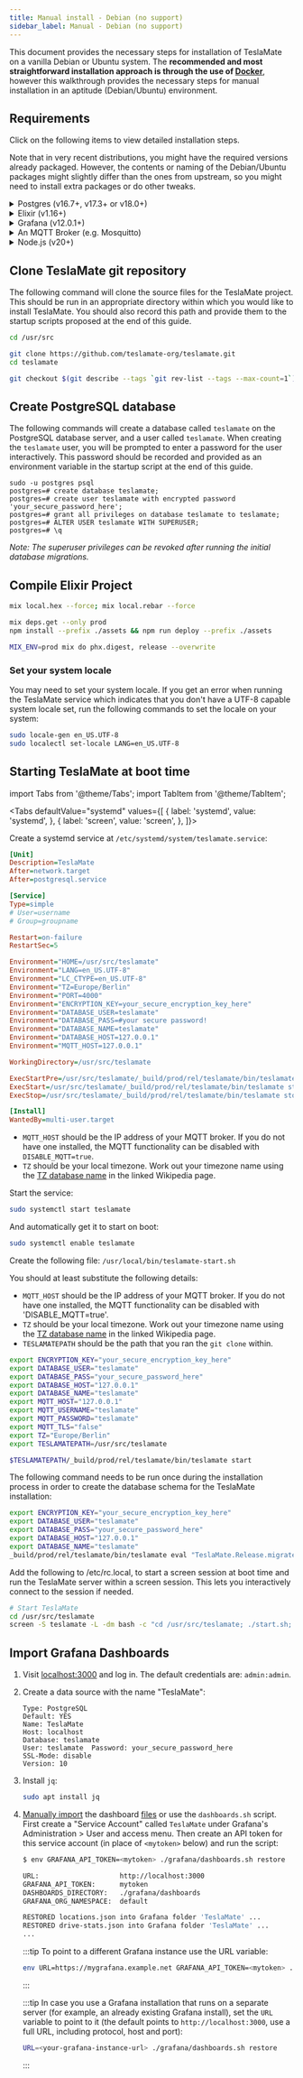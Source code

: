 ```yaml
---
title: Manual install - Debian (no support)
sidebar_label: Manual - Debian (no support)
---
```


This document provides the necessary steps for installation of TeslaMate on a vanilla Debian or Ubuntu system. The **recommended and most straightforward installation approach is through the use of [Docker](../docker.md)**, however this walkthrough provides the necessary steps for manual installation in an aptitude (Debian/Ubuntu) environment.

## Requirements

Click on the following items to view detailed installation steps.

Note that in very recent distributions, you might have the required versions already packaged. However, the contents or naming of the Debian/Ubuntu packages might slightly differ than the ones from upstream, so you might need to install extra packages or do other tweaks.

<details>
  <summary>Postgres (v16.7+, v17.3+ or v18.0+)</summary>

Either upstream:

```bash
wget --quiet -O - https://www.postgresql.org/media/keys/ACCC4CF8.asc | sudo apt-key add -
echo "deb http://apt.postgresql.org/pub/repos/apt/ `lsb_release -cs`-pgdg main" | sudo tee /etc/apt/sources.list.d/pgdg.list
sudo apt-get update
sudo apt-get install -y postgresql-18 postgresql-client-18
```

Source: [postgresql.org/download](https://www.postgresql.org/download/)

Or if you run a recent enough distribution (e.g. Debian Trixie:):

```bash
sudo apt install postgresql-17 postgresql-client-17
```

</details>

<details>
  <summary>Elixir (v1.16+)</summary>

Either from upstream:

```bash
wget https://packages.erlang-solutions.com/erlang-solutions_2.0_all.deb && sudo dpkg -i erlang-solutions_2.0_all.deb
sudo apt-get update
sudo apt-get install -y elixir esl-erlang
```

Source: [erlang.org/downloads](https://www.erlang.org/downloads#prebuilt)

Or if you run a recent enough distribution (e.g. Debian Trixie:):

```bash
sudo apt install erlang erlang-dev erlang-syntax-tools elixir
```

</details>

<details>
  <summary>Grafana (v12.0.1+)</summary>

```bash
sudo apt-get install -y apt-transport-https software-properties-common
sudo add-apt-repository "deb https://packages.grafana.com/oss/deb stable main"
wget -q -O - https://packages.grafana.com/gpg.key | sudo apt-key add -
sudo apt-get update
sudo apt-get install -y grafana
sudo systemctl start grafana-server
sudo systemctl enable grafana-server.service # to start Grafana at boot time
```

Source: [grafana.com/docs/installation](https://grafana.com/docs/grafana/latest/installation/)

[Import the Grafana dashboards](#import-grafana-dashboards) after [cloning the TeslaMate git repository](#clone-teslamate-git-repository).

</details>

<details>
  <summary>An MQTT Broker (e.g. Mosquitto)</summary>

```bash
sudo apt-get install -y mosquitto
```

Source: [mosquitto.org/download](https://mosquitto.org/download/)

</details>

<details>
  <summary>Node.js (v20+)</summary>

Either from upstream:

```bash
curl -fsSL https://deb.nodesource.com/setup_20.x | sudo bash -
sudo apt-get install -y nodejs
```

Source: [nodejs.org/en/download/package-manager](https://nodejs.org/en/download/package-manager/all#debian-and-ubuntu-based-linux-distributions)

Or if you run a recent enough distribution (e.g. Debian Trixie:):

```bash
sudo apt install nodejs npm
```

</details>

## Clone TeslaMate git repository

The following command will clone the source files for the TeslaMate project. This should be run in an appropriate directory within which you would like to install TeslaMate. You should also record this path and provide them to the startup scripts proposed at the end of this guide.

```bash
cd /usr/src

git clone https://github.com/teslamate-org/teslamate.git
cd teslamate

git checkout $(git describe --tags `git rev-list --tags --max-count=1`) # Checkout the latest stable version
```

## Create PostgreSQL database

The following commands will create a database called `teslamate` on the PostgreSQL database server, and a user called `teslamate`. When creating the `teslamate` user, you will be prompted to enter a password for the user interactively. This password should be recorded and provided as an environment variable in the startup script at the end of this guide.

```console
sudo -u postgres psql
postgres=# create database teslamate;
postgres=# create user teslamate with encrypted password 'your_secure_password_here';
postgres=# grant all privileges on database teslamate to teslamate;
postgres=# ALTER USER teslamate WITH SUPERUSER;
postgres=# \q
```

_Note: The superuser privileges can be revoked after running the initial database migrations._

## Compile Elixir Project

```bash
mix local.hex --force; mix local.rebar --force

mix deps.get --only prod
npm install --prefix ./assets && npm run deploy --prefix ./assets

MIX_ENV=prod mix do phx.digest, release --overwrite
```

### Set your system locale

You may need to set your system locale. If you get an error when running the TeslaMate service which indicates that you don't have a UTF-8 capable system locale set, run the following commands to set the locale on your system:

```bash
sudo locale-gen en_US.UTF-8
sudo localectl set-locale LANG=en_US.UTF-8
```

## Starting TeslaMate at boot time

import Tabs from '@theme/Tabs';
import TabItem from '@theme/TabItem';

<Tabs
defaultValue="systemd"
values={[
{ label: 'systemd', value: 'systemd', },
{ label: 'screen', value: 'screen', },
]}>
<TabItem value="systemd">

Create a systemd service at `/etc/systemd/system/teslamate.service`:

```ini
[Unit]
Description=TeslaMate
After=network.target
After=postgresql.service

[Service]
Type=simple
# User=username
# Group=groupname

Restart=on-failure
RestartSec=5

Environment="HOME=/usr/src/teslamate"
Environment="LANG=en_US.UTF-8"
Environment="LC_CTYPE=en_US.UTF-8"
Environment="TZ=Europe/Berlin"
Environment="PORT=4000"
Environment="ENCRYPTION_KEY=your_secure_encryption_key_here"
Environment="DATABASE_USER=teslamate"
Environment="DATABASE_PASS=#your secure password!
Environment="DATABASE_NAME=teslamate"
Environment="DATABASE_HOST=127.0.0.1"
Environment="MQTT_HOST=127.0.0.1"

WorkingDirectory=/usr/src/teslamate

ExecStartPre=/usr/src/teslamate/_build/prod/rel/teslamate/bin/teslamate eval "TeslaMate.Release.migrate"
ExecStart=/usr/src/teslamate/_build/prod/rel/teslamate/bin/teslamate start
ExecStop=/usr/src/teslamate/_build/prod/rel/teslamate/bin/teslamate stop

[Install]
WantedBy=multi-user.target
```

- `MQTT_HOST` should be the IP address of your MQTT broker. If you do not have one installed, the MQTT functionality can be disabled with `DISABLE_MQTT=true`.
- `TZ` should be your local timezone. Work out your timezone name using the [TZ database name](https://en.wikipedia.org/wiki/List_of_tz_database_time_zones) in the linked Wikipedia page.

Start the service:

```bash
sudo systemctl start teslamate
```

And automatically get it to start on boot:

```bash
sudo systemctl enable teslamate
```

</TabItem>
<TabItem value="screen">

Create the following file: `/usr/local/bin/teslamate-start.sh`

You should at least substitute the following details:

- `MQTT_HOST` should be the IP address of your MQTT broker. If you do not have one installed, the MQTT functionality can be disabled with 'DISABLE_MQTT=true'.
- `TZ` should be your local timezone. Work out your timezone name using the [TZ database name](https://en.wikipedia.org/wiki/List_of_tz_database_time_zones) in the linked Wikipedia page.
- `TESLAMATEPATH` should be the path that you ran the `git clone` within.

```bash
export ENCRYPTION_KEY="your_secure_encryption_key_here"
export DATABASE_USER="teslamate"
export DATABASE_PASS="your_secure_password_here"
export DATABASE_HOST="127.0.0.1"
export DATABASE_NAME="teslamate"
export MQTT_HOST="127.0.0.1"
export MQTT_USERNAME="teslamate"
export MQTT_PASSWORD="teslamate"
export MQTT_TLS="false"
export TZ="Europe/Berlin"
export TESLAMATEPATH=/usr/src/teslamate

$TESLAMATEPATH/_build/prod/rel/teslamate/bin/teslamate start
```

The following command needs to be run once during the installation process in order to create the database schema for the TeslaMate installation:

```bash
export ENCRYPTION_KEY="your_secure_encryption_key_here"
export DATABASE_USER="teslamate"
export DATABASE_PASS="your_secure_password_here"
export DATABASE_HOST="127.0.0.1"
export DATABASE_NAME="teslamate"
_build/prod/rel/teslamate/bin/teslamate eval "TeslaMate.Release.migrate"
```

Add the following to /etc/rc.local, to start a screen session at boot time and run the TeslaMate server within a screen session. This lets you interactively connect to the session if needed.

```bash
# Start TeslaMate
cd /usr/src/teslamate
screen -S teslamate -L -dm bash -c "cd /usr/src/teslamate; ./start.sh; exec sh"
```

</TabItem>
</Tabs>

## Import Grafana Dashboards

1. Visit [localhost:3000](http://localhost:3000) and log in. The default credentials are: `admin:admin`.

2. Create a data source with the name "TeslaMate":

   ```grafana
   Type: PostgreSQL
   Default: YES
   Name: TeslaMate
   Host: localhost
   Database: teslamate
   User: teslamate  Password: your_secure_password_here
   SSL-Mode: disable
   Version: 10
   ```

3. Install `jq`:

   ```bash
   sudo apt install jq
   ```

4. [Manually import](https://grafana.com/docs/reference/export_import/#importing-a-dashboard) the dashboard [files](https://github.com/teslamate-org/teslamate/tree/main/grafana/dashboards) or use the `dashboards.sh` script. First create a "Service Account" called `TeslaMate` under Grafana's Administration > User and access menu. Then create an API token for this service account (in place of `<mytoken>` below) and run the script:

   ```bash
   $ env GRAFANA_API_TOKEN=<mytoken> ./grafana/dashboards.sh restore

   URL:                    http://localhost:3000
   GRAFANA_API_TOKEN:      mytoken
   DASHBOARDS_DIRECTORY:   ./grafana/dashboards
   GRAFANA_ORG_NAMESPACE:  default

   RESTORED locations.json into Grafana folder 'TeslaMate' ...
   RESTORED drive-stats.json into Grafana folder 'TeslaMate' ...
   ...
   ```

   :::tip
   To point to a different Grafana instance use the URL variable:

   ```bash
   env URL=https://mygrafana.example.net GRAFANA_API_TOKEN=<mytoken> ./grafana/dashboards.sh restore
   ```

   :::

   :::tip
   In case you use a Grafana installation that runs on a separate server (for
   example, an already existing Grafana install), set the `URL` variable to
   point to it (the default points to `http://localhost:3000`, use a full URL,
   including protocol, host and port):

   ```bash
   URL=<your-grafana-instance-url> ./grafana/dashboards.sh restore
   ```

   :::
